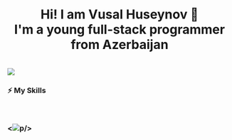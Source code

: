 <h1 align="center">Hi! I am Vusal Huseynov 🚀<br/>I'm a young full-stack programmer from Azerbaijan</h1>

<br/>

<a href="https://visitcount.itsvg.in">
  <img src="https://visitcount.itsvg.in/api?id=huseynovvusal&label=Profile%20Views&color=12&icon=5&pretty=true" />
</a>

<br/>

<h3>⚡ My Skills<h3/>

<br/>

<p><<img src="https://skillicons.dev/icons?i=html,css,sass,bootstrap,tailwind,threejs,js,ts,cs,python,git,github,unity,vercel,nextjs,react,vite,firebase,nodejs,express,mongodb,figma,nginx" />p/>

<br/>


